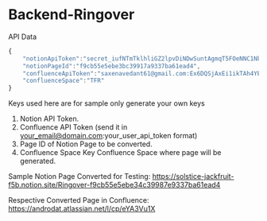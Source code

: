 # Backend-Ringover
API Data
```javascript
{
    "notionApiToken":"secret_iufNTmTklhliGZ2lpvDiNDwSuntAgmqT5FOeNNC1NbF",
    "notionPageId":"f9cb55e5ebe3bc39917a9337ba61ead4",
    "confluenceApiToken":"saxenavedant61@gmail.com:Ex6DQSjAxEi1ikTAh4YE1790",
    "confluenceSpace":"TFR"
}
```

Keys used here are for sample only generate your own keys
1. Notion API Token.
2. Confluence API Token (send it in your_email@domain.com:your_user_api_token format)
3. Page ID of Notion Page to be converted.
4. Confluence Space Key Confluence Space where page will be generated.

Sample Notion Page Converted for Testing:
https://solstice-jackfruit-f5b.notion.site/Ringover-f9cb55e5ebe34c39987e9337ba61ead4

Respective Converted Page in Confluence:
https://androdat.atlassian.net/l/cp/eYA3Vu1X
